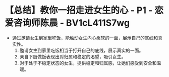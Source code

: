 # 【总结】教你一招走进女生的心 - P1 - 恋爱咨询师陈晨 - BV1cL411S7wg

-   通过邀请女生到家里吃饭，能触动女生内心柔软的一面，展示自己的底线和真实性。
    1.  邀请女生到家里吃饭相当于打开自己的底线，展示真实的一面。
    2.  亲自下厨做饭表现出对归属和稳定的渴望，吸引女生。
    3.  对于处于不稳定状态的女生，提供稳定和归属感，让她们感受到安全和温暖。